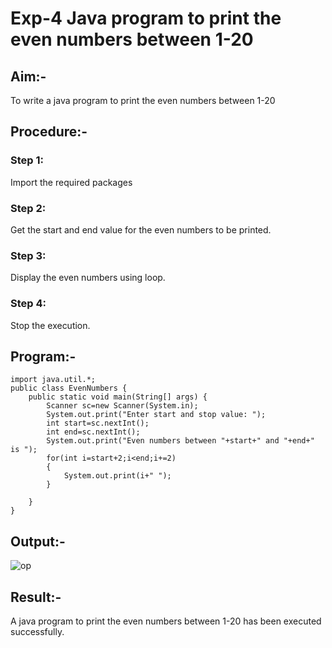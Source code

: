 # Exp-4 Java program to print the even numbers between 1-20
## Aim:-
To write a java program to print the even numbers between 1-20

## Procedure:-
### Step 1:
Import the required packages

### Step 2:
Get the start and end value for the even numbers to be printed.

### Step 3:
Display the even numbers using loop.

### Step 4:
Stop the execution.

## Program:-
```
import java.util.*;
public class EvenNumbers {
    public static void main(String[] args) {
        Scanner sc=new Scanner(System.in);
        System.out.print("Enter start and stop value: ");
        int start=sc.nextInt();
        int end=sc.nextInt();
        System.out.print("Even numbers between "+start+" and "+end+" is ");
        for(int i=start+2;i<end;i+=2)
        {
            System.out.print(i+" ");
        }

    }
}
```
## Output:-
![op](https://github.com/Bharath745/Java-Ex-04/assets/94508354/7efcd37e-ad25-4854-87e6-e24e1801bbba)


## Result:-
A java program to print the even numbers between 1-20 has been executed successfully.
